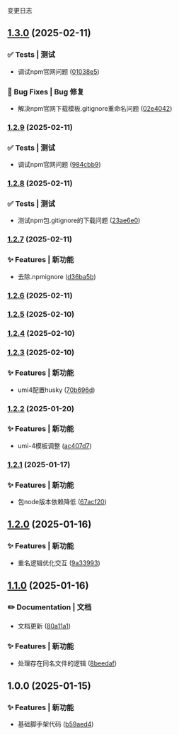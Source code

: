 变更日志
## [1.3.0](https://github.com/BouBoo-Min/create-conventional-app/compare/v1.2.9...v1.3.0) (2025-02-11)


### ✅ Tests | 测试

* 调试npm官网问题 ([01038e5](https://github.com/BouBoo-Min/create-conventional-app/commit/01038e50dff9ad7506bf481dd28f01517c77bef2))


### 🐛 Bug Fixes | Bug 修复

* 解决npm官网下载模板.gitignore重命名问题 ([02e4042](https://github.com/BouBoo-Min/create-conventional-app/commit/02e4042bd48d2e9daf46ebddff966fcaf178c7b2))

### [1.2.9](https://github.com/BouBoo-Min/create-conventional-app/compare/v1.2.8...v1.2.9) (2025-02-11)


### ✅ Tests | 测试

* 调试npm官网问题 ([984cbb9](https://github.com/BouBoo-Min/create-conventional-app/commit/984cbb9f10838857f6676dc9288f6d520a0a733e))

### [1.2.8](https://github.com/BouBoo-Min/create-conventional-app/compare/v1.2.7...v1.2.8) (2025-02-11)


### ✅ Tests | 测试

* 测试npm包.gitignore的下载问题 ([23ae6e0](https://github.com/BouBoo-Min/create-conventional-app/commit/23ae6e0b769bf174f540d05f1af703829a0256df))

### [1.2.7](https://github.com/BouBoo-Min/create-conventional-app/compare/v1.2.6...v1.2.7) (2025-02-11)


### ✨ Features | 新功能

* 去除.npmignore ([d36ba5b](https://github.com/BouBoo-Min/create-conventional-app/commit/d36ba5bc5e8465172a376feef4799731a08ea05c))

### [1.2.6](https://github.com/BouBoo-Min/create-conventional-app/compare/v1.2.5...v1.2.6) (2025-02-11)

### [1.2.5](https://github.com/BouBoo-Min/create-conventional-app/compare/v1.2.4...v1.2.5) (2025-02-10)

### [1.2.4](https://github.com/BouBoo-Min/create-conventional-app/compare/v1.2.3...v1.2.4) (2025-02-10)

### [1.2.3](https://github.com/BouBoo-Min/create-conventional-app/compare/v1.2.2...v1.2.3) (2025-02-10)


### ✨ Features | 新功能

* umi4配置husky ([70b696d](https://github.com/BouBoo-Min/create-conventional-app/commit/70b696d4b5272fad0288dc772c1d826da5ec6553))

### [1.2.2](https://github.com/BouBoo-Min/create-conventional-app/compare/v1.2.1...v1.2.2) (2025-01-20)


### ✨ Features | 新功能

* umi-4模板调整 ([ac407d7](https://github.com/BouBoo-Min/create-conventional-app/commit/ac407d72c2b75aac1c31cf59443761cfd3f0d040))

### [1.2.1](https://github.com/BouBoo-Min/create-conventional-app/compare/v1.2.0...v1.2.1) (2025-01-17)


### ✨ Features | 新功能

* 包node版本依赖降低 ([67acf20](https://github.com/BouBoo-Min/create-conventional-app/commit/67acf20bf1495aa735dd1755b3fd993bee675e3b))

## [1.2.0](https://github.com/BouBoo-Min/create-conventional-app/compare/v1.1.0...v1.2.0) (2025-01-16)


### ✨ Features | 新功能

* 重名逻辑优化交互 ([9a33993](https://github.com/BouBoo-Min/create-conventional-app/commit/9a339934f92fdb40f1cbfe440b28999592df4378))

## [1.1.0](https://github.com/BouBoo-Min/create-conventional-app/compare/v1.0.0...v1.1.0) (2025-01-16)


### ✏️ Documentation | 文档

* 文档更新 ([80a11a1](https://github.com/BouBoo-Min/create-conventional-app/commit/80a11a161b7d57eef0532169b23e2f114bd802f4))


### ✨ Features | 新功能

* 处理存在同名文件的逻辑 ([8beedaf](https://github.com/BouBoo-Min/create-conventional-app/commit/8beedafafa1a39fb10a12a4afb5e2736927808f1))

## 1.0.0 (2025-01-15)


### ✨ Features | 新功能

* 基础脚手架代码 ([b59aed4](https://github.com/BouBoo-Min/create-conventional-app/commit/b59aed49a849998747db32b2f2709ad0395949b2))
